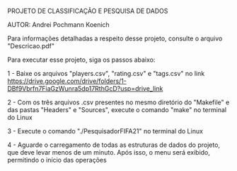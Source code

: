 PROJETO DE CLASSIFICAÇÃO E PESQUISA DE DADOS 

AUTOR: Andrei Pochmann Koenich

Para informações detalhadas a respeito desse projeto, consulte o arquivo "Descricao.pdf"

Para executar esse projeto, siga os passos abaixo:

1 - Baixe os arquivos "players.csv", "rating.csv" e "tags.csv" no link https://drive.google.com/drive/folders/1-DBf9Vbrfn7FiaGzWunra5dp17RthGcD?usp=drive_link

2 - Com os três arquivos .csv presentes no mesmo diretório do "Makefile" e das pastas "Headers" e "Sources", execute o comando "make" no terminal do Linux

3 - Execute o comando "./PesquisadorFIFA21" no terminal do Linux

4 - Aguarde o carregamento de todas as estruturas de dados do projeto, que deve levar menos de um minuto. Após isso, o menu será exibido, permitindo o início das operações
